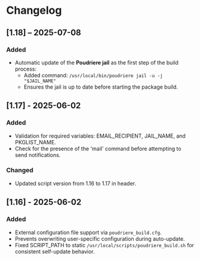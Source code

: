 # Changelog

## [1.18] – 2025-07-08
### Added
- Automatic update of the **Poudriere jail** as the first step of the build process:
  - Added command: `/usr/local/bin/poudriere jail -u -j "$JAIL_NAME"`
  - Ensures the jail is up to date before starting the package build.

## [1.17] - 2025-06-02
### Added
- Validation for required variables: EMAIL_RECIPIENT, JAIL_NAME, and PKGLIST_NAME.
- Check for the presence of the 'mail' command before attempting to send notifications.

### Changed
- Updated script version from 1.16 to 1.17 in header.

## [1.16] - 2025-06-02
### Added
- External configuration file support via `poudriere_build.cfg`.
- Prevents overwriting user-specific configuration during auto-update.
- Fixed SCRIPT_PATH to static `/usr/local/scripts/poudriere_build.sh` for consistent self-update behavior.

